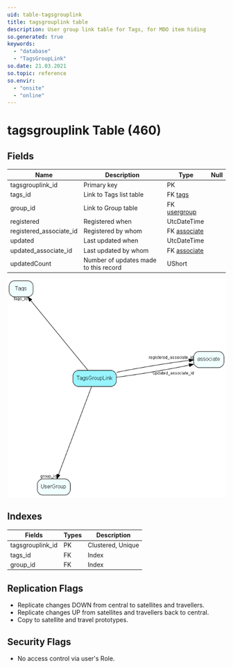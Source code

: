 ```yaml
---
uid: table-tagsgrouplink
title: tagsgrouplink table
description: User group link table for Tags, for MDO item hiding
so.generated: true
keywords:
  - "database"
  - "TagsGroupLink"
so.date: 21.03.2021
so.topic: reference
so.envir:
  - "onsite"
  - "online"
---
```


# tagsgrouplink Table (460)

## Fields

| Name | Description | Type | Null |
|------|-------------|------|:----:|
|tagsgrouplink\_id|Primary key|PK| |
|tags\_id|Link to Tags list table|FK [tags](tags.md)| |
|group\_id|Link to Group table|FK [usergroup](usergroup.md)| |
|registered|Registered when|UtcDateTime| |
|registered\_associate\_id|Registered by whom|FK [associate](associate.md)| |
|updated|Last updated when|UtcDateTime| |
|updated\_associate\_id|Last updated by whom|FK [associate](associate.md)| |
|updatedCount|Number of updates made to this record|UShort| |


![TagsGroupLink table relationship diagram](./media/TagsGroupLink.png)

## Indexes

| Fields | Types | Description |
|--------|-------|-------------|
|tagsgrouplink\_id |PK |Clustered, Unique |
|tags\_id |FK |Index |
|group\_id |FK |Index |

## Replication Flags

* Replicate changes DOWN from central to satellites and travellers.
* Replicate changes UP from satellites and travellers back to central.
* Copy to satellite and travel prototypes.

## Security Flags

* No access control via user's Role.

